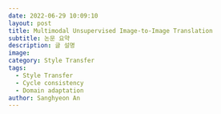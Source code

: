 ```yaml
---
date: 2022-06-29 10:09:10  
layout: post  
title: Multimodal Unsupervised Image-to-Image Translation
subtitle: 논문 요약
description: 글 설명  
image: 
category: Style Transfer  
tags:
  - Style Transfer
  - Cycle consistency
  - Domain adaptation
author: Sanghyeon An
---
```

